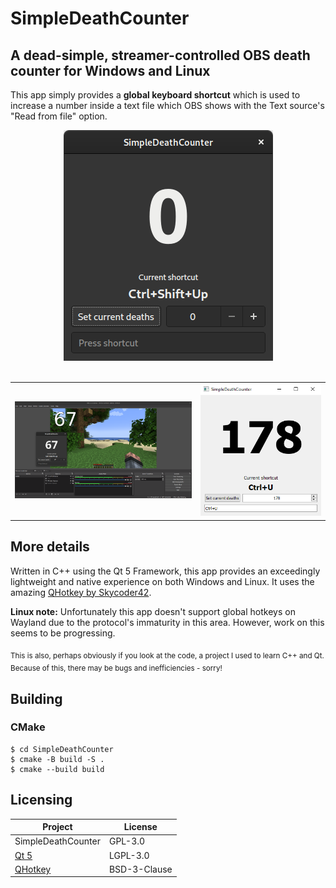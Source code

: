 # SimpleDeathCounter
## A dead-simple, streamer-controlled OBS death counter for Windows and Linux

This app simply provides a **global keyboard shortcut** which is used to increase a number inside a text file which OBS shows with the Text source's "Read from file" option.

<p align="center">
  <img src="/img/linux-showcase.png" alt="Linux Showcase"><br/><br/>
</p>

<table>
  <tr>
    <td>
      <img src="/img/obs-showcase.png" alt="OBS Showcase">
    </td>
    <td>
      <img src="/img/windows-showcase.png" alt="Windows Showcase" width="700px">
    </td>
  </tr>
</table>

## More details
Written in C++ using the Qt 5 Framework, this app provides an exceedingly lightweight and native experience on both Windows and Linux. It uses the amazing [QHotkey by Skycoder42](https://github.com/Skycoder42/QHotkey).

**Linux note:** Unfortunately this app doesn't support global hotkeys on Wayland due to the protocol's immaturity in this area. However, work on this seems to be progressing.

<sub>This is also, perhaps obviously if you look at the code, a project I used to learn C++ and Qt. Because of this, there may be bugs and inefficiencies - sorry!</sub>

## Building
### CMake
```
$ cd SimpleDeathCounter
$ cmake -B build -S .
$ cmake --build build
```

## Licensing
Project|License
-------|--------
SimpleDeathCounter|GPL-3.0
[Qt 5](https://doc.qt.io/qt-5/)|LGPL-3.0
[QHotkey](https://github.com/Skycoder42/QHotkey)|BSD-3-Clause
